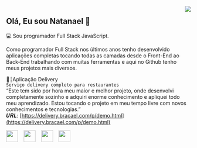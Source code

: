 <img src="https://i.imgur.com/9w8DWIq.png" align="right" />

## Olá, Eu sou Natanael 👋
💻 Sou programador Full Stack JavaScript.

Como programador Full Stack nos últimos anos tenho desenvolvido aplicações completas tocando todas as camadas desde o Front-End ao Back-End trabalhando com muitas ferramentas e aqui no Github tenho meus projetos mais diversos.

📱┊Aplicação Delivery\
`Serviço delivery completo para restaurantes`\
“Este tem sido por hora meu maior e melhor projeto, onde desenvolvi completamente sozinho e adquiri enorme conhecimento e apliquei todo meu aprendizado. Estou tocando o projeto em meu tempo livre com novos conhecimentos e tecnologias.”\
𝑼𝑹𝑳: [https://delivery.bracael.com/p/demo.html](https://delivery.bracael.com/p/demo.html)


<p align="left">
  <img src="https://i.imgur.com/kKYysyr.png" width="32">   
  <img src="https://i.imgur.com/FEKMOr6.png" width="32">   
  <img src="https://i.imgur.com/3UBzZzS.png" width="32">   
  <img src="https://i.imgur.com/cJwPbV4.png" width="32">
</p>

<!---
holasoycael/holasoycael is a ✨ special ✨ repository because its `README.md` (this file) appears on your GitHub profile.
You can click the Preview link to take a look at your changes.

- 👋 Hi, I’m @holasoycael
- 👀 I’m interested in ...
- 🌱 I’m currently learning ...
- 💞️ I’m looking to collaborate on ...
- 📫 How to reach me ...
--->
